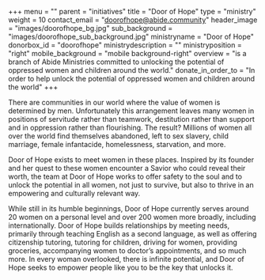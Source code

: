 +++
menu = ""
parent = "initiatives"
title = "Door of Hope"
type = "ministry"
weight = 10
contact_email = "doorofhope@abide.community"
header_image = "images/doorofhope_bg.jpg"
sub_background = "images/doorofhope_sub_background.jpg"
ministryname = "Door of Hope"
donorbox_id = "doorofhope"
ministrydescription = ""
ministryposition = "right"
mobile_background = "mobile background-right"
overview = "is a branch of Abide Ministries committed to unlocking the potential of oppressed women and children around the world."
donate_in_order_to = "In order to help unlock the potential of oppressed women and children around the world"
+++

There are communities in our world where the value of women is determined by men. Unfortunately this arrangement leaves many women in positions of servitude rather than teamwork, destitution rather than support and in oppression rather than flourishing. The result? Millions of women all over the world find themselves abandoned, left to sex slavery, child marriage, female infantacide, homelessness, starvation, and more.

Door of Hope exists to meet women in these places. Inspired by its founder and her quest to these women encounter a Savior who could reveal their worth, the team at Door of Hope works to offer safety to the soul and to unlock the potential in all women, not just to survive, but also to thrive in an empowering and culturally relevant way. 

While still in its humble beginnings, Door of Hope currently serves around 20 women on a personal level and over 200 women more broadly, including internationally. Door of Hope builds relationships by meeting needs, primarily through teaching English as a second language, as well as offering citizenship tutoring, tutoring for children, driving for women, providing groceries, accompanying women to doctor’s appointments, and so much more. In every woman overlooked, there is infinite potential, and Door of Hope seeks to empower people like you to be the key that unlocks it.